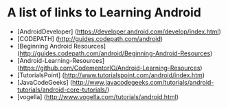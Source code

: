 A list of links to Learning Android
===========================
* [AndroidDeveloper] (https://developer.android.com/develop/index.html)
* [CODEPATH] (http://guides.codepath.com/android)
* [Beginning Android Resources] (http://guides.codepath.com/android/Beginning-Android-Resources)
* [Android-Learning-Resources] (https://github.com/CodementorIO/Android-Learning-Resources)
* [TutorialsPoint] (http://www.tutorialspoint.com/android/index.htm)
* [JavaCodeGeeks] (http://www.javacodegeeks.com/tutorials/android-tutorials/android-core-tutorials/)
* [vogella] (http://www.vogella.com/tutorials/android.html)
